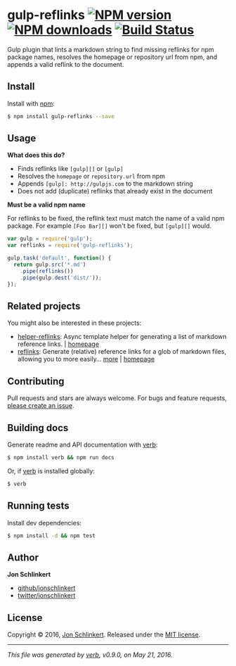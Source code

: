 # gulp-reflinks [![NPM version](https://img.shields.io/npm/v/gulp-reflinks.svg?style=flat)](https://www.npmjs.com/package/gulp-reflinks) [![NPM downloads](https://img.shields.io/npm/dm/gulp-reflinks.svg?style=flat)](https://npmjs.org/package/gulp-reflinks) [![Build Status](https://img.shields.io/travis/jonschlinkert/gulp-reflinks.svg?style=flat)](https://travis-ci.org/jonschlinkert/gulp-reflinks)

Gulp plugin that lints a markdown string to find missing reflinks for npm package names, resolves the homepage or repository url from npm, and appends a valid reflink to the document.

## Install

Install with [npm](https://www.npmjs.com/):

```sh
$ npm install gulp-reflinks --save
```

## Usage

**What does this do?**

* Finds reflinks like `[gulp][]` or `[gulp]`
* Resolves the `homepage` or `repository.url` from npm
* Appends `[gulp]: http://gulpjs.com` to the markdown string
* Does not add (duplicate) reflinks that already exist in the document

**Must be a valid npm name**

For reflinks to be fixed, the reflink text must match the name of a valid npm package. For example `[Foo Bar][]` won't be fixed, but `[gulp][]` would.

```js
var gulp = require('gulp');
var reflinks = require('gulp-reflinks');

gulp.task('default', function() {
  return gulp.src('*.md')
    .pipe(reflinks())
    .pipe(gulp.dest('dist/'));
});
```

## Related projects

You might also be interested in these projects:

* [helper-reflinks](https://www.npmjs.com/package/helper-reflinks): Async template helper for generating a list of markdown reference links. | [homepage](https://github.com/helpers/helper-reflinks)
* [reflinks](https://www.npmjs.com/package/reflinks): Generate (relative) reference links for a glob of markdown files, allowing you to more easily… [more](https://www.npmjs.com/package/reflinks) | [homepage](https://github.com/jonschlinkert/reflinks)

## Contributing

Pull requests and stars are always welcome. For bugs and feature requests, [please create an issue](https://github.com/jonschlinkert/gulp-reflinks/issues/new).

## Building docs

Generate readme and API documentation with [verb](https://github.com/verbose/verb):

```sh
$ npm install verb && npm run docs
```

Or, if [verb](https://github.com/verbose/verb) is installed globally:

```sh
$ verb
```

## Running tests

Install dev dependencies:

```sh
$ npm install -d && npm test
```

## Author

**Jon Schlinkert**

* [github/jonschlinkert](https://github.com/jonschlinkert)
* [twitter/jonschlinkert](http://twitter.com/jonschlinkert)

## License

Copyright © 2016, [Jon Schlinkert](https://github.com/jonschlinkert).
Released under the [MIT license](https://github.com/jonschlinkert/gulp-reflinks/blob/master/LICENSE).

***

_This file was generated by [verb](https://github.com/verbose/verb), v0.9.0, on May 21, 2016._
